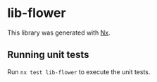 # lib-flower

This library was generated with [Nx](https://nx.dev).

## Running unit tests

Run `nx test lib-flower` to execute the unit tests.
